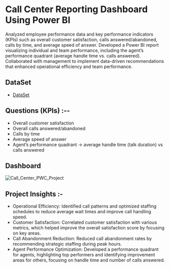 # Call Center Reporting Dashboard Using Power BI

Analyzed employee performance data and key performance indicators (KPIs) such as overall customer satisfaction, calls answered/abandoned, calls by time, and average speed of answer. Developed a Power BI report visualizing individual and team performance, including the agent’s performance quadrant (average handle time vs. calls answered). Collaborated with management to implement data-driven recommendations that enhanced operational efficiency and team performance.

## DataSet
- <a href="https://github.com/Tejaschaudhari0/TejasChaudhari0_Call_Center_Reporting/blob/main/01%20Call-Center-Dataset.xlsx">DataSet</a>

## Questions (KPIs) :--

- Overall customer satisfaction
- Overall calls answered/abandoned
- Calls by time
- Average speed of answer
- Agent’s performance quadrant -> average handle time (talk duration) vs calls answered

## Dashboard
  ![Call_Center_PWC_Project](https://github.com/user-attachments/assets/cfa0e274-d939-4f20-b208-2511eefd800e)

## Project Insights :-
- Operational Efficiency: Identified call patterns and optimized staffing schedules to reduce average wait times and improve call handling speed.
- Customer Satisfaction: Correlated customer satisfaction with various metrics, which helped improve the overall satisfaction score by focusing on key areas.
- Call Abandonment Reduction: Reduced call abandonment rates by recommending strategic staffing during peak hours.
- Agent Performance Optimization: Developed a performance quadrant for agents, highlighting top performers and identifying improvement areas for others, focusing on handle time and number of calls answered.

 

